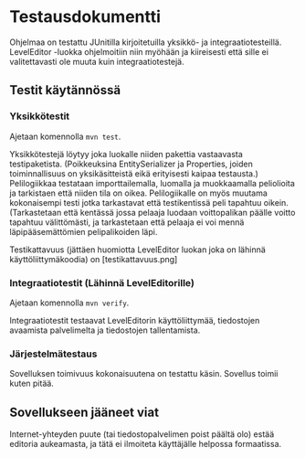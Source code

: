 # Testausdokumentti

Ohjelmaa on testattu JUnitilla kirjoitetuilla yksikkö- ja integraatiotesteillä. LevelEditor -luokka ohjelmoitiin niin
myöhään ja kiireisesti että sille ei valitettavasti ole muuta kuin integraatiotestejä.

## Testit käytännössä

### Yksikkötestit
Ajetaan komennolla `mvn test`.

Yksikkötestejä löytyy joka luokalle niiden pakettia vastaavasta testipaketista. (Poikkeuksina EntitySerializer ja Properties,
joiden toiminnallisuus on yksikäsitteistä eikä erityisesti kaipaa testausta.) Pelilogiikkaa testataan importtailemalla, luomalla
ja muokkaamalla peliolioita ja tarkistaen että niiden tila on oikea. Pelilogiikalle on myös muutama kokonaisempi testi jotka
tarkastavat että testikentissä peli tapahtuu oikein. (Tarkastetaan että kentässä jossa pelaaja luodaan voittopalikan päälle 
voitto tapahtuu välittömästi, ja tarkastetaan että pelaaja ei voi mennä läpipääsemättömien pelipalikoiden läpi.

Testikattavuus (jättäen huomiotta LevelEditor luokan joka on lähinnä käyttöliittymäkoodia) on 
[testikattavuus.png]

### Integraatiotestit (Lähinnä LevelEditorille)
Ajetaan komennolla `mvn verify`.

Integraatiotestit testaavat LevelEditorin käyttöliittymää, tiedostojen avaamista palvelimelta ja tiedostojen tallentamista.


### Järjestelmätestaus
Sovelluksen toimivuus kokonaisuutena on testattu käsin. Sovellus toimii kuten pitää. 

## Sovellukseen jääneet viat
Internet-yhteyden puute (tai tiedostopalvelimen poist päältä olo) estää editoria aukeamasta, ja tätä ei ilmoiteta käyttäjälle
helpossa formaatissa.

